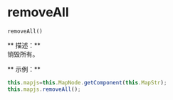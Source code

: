 # removeAll

`removeAll()`

** 描述：**  
 销毁所有。

** 示例：**

```javascript
this.mapjs=this.MapNode.getComponent(this.MapStr);
this.mapjs.removeAll();
```



